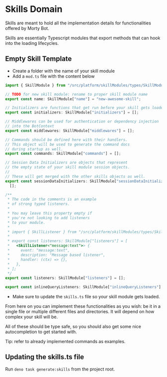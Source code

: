 # Skills Domain

Skills are meant to hold all the implementation details for functionalities
offered by Morty Bot.

Skills are essentially Typescript modules that export methods that can hook into
the loading lifecycles.

## Empty Skill Template

- Create a folder with the name of your skill module
- Add a `mod.ts` file with the content below

```ts
import { SkillModule } from "/src/platform/skillModules/types/SkillModule.ts";

// TODO for new skill module: rename to proper skill module name
export const name: SkillModule["name"] = "new-awesome-skill";

// Initializers are functions that get run before your skill gets loaded.
export const initializers: SkillModule["initializers"] = [];

// Middlewares can be used for authentication or dependency injection
// into the BotContext
export const middlewares: SkillModule["middlewares"] = [];

// Commands should be defined here with their handlers.
// This object will be used to generate the command docs
// during startup as well.
export const commands: SkillModule["commands"] = [];

// Session Data Initializers are objects that represent
// the empty state of your skill module session objects.
//
// These will get merged with the other skills objects as well.
export const sessionDataInitializers: SkillModule["sessionDataInitializers"] =
  [];

/**
 * The code in the comments is an example
 * of strong typed listeners.
 *
 * You may leave this property empty if
 * you're not looking to add listeners
 * to your module.
 *
 * import { SkillListener } from "/src/platform/skillModules/types/SkillListener.ts";
 *
 * export const listeners: SkillModule["listeners"] = [
 *   <SkillListener<"message:text">> {
 *     event: "message:text",
 *     description: "Message based listener",
 *     handler: (ctx) => {},
 *   },
 * ];
 */
export const listeners: SkillModule["listeners"] = [];

export const inlineQueryListeners: SkillModule["inlineQueryListeners"] = [];
```

- Make sure to update the `skills.ts` file so your skill module gets loaded.

From here on you can implement these functionalities as you wish: be it in a
single file or multiple different files and directories. It will depend on how
complex your skill will be.

All of these should be type safe, so you should also get some nice
autocompletion to get started with.

Tip: refer to already implemented commands as examples.

## Updating the skills.ts file

Run `deno task generate:skills` from the project root.

